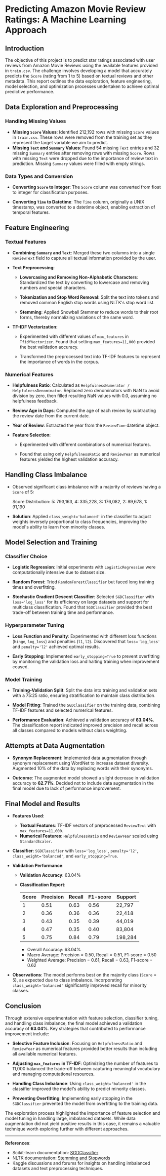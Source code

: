 # Predicting Amazon Movie Review Ratings: A Machine Learning Approach

## Introduction

The objective of this project is to predict star ratings associated with user reviews from Amazon Movie Reviews using the available features provided in `train.csv`. The challenge involves developing a model that accurately predicts the `Score` (rating from 1 to 5) based on textual reviews and other metadata. This report outlines the data exploration, feature engineering, model selection, and optimization processes undertaken to achieve optimal predictive performance.

## Data Exploration and Preprocessing

### Handling Missing Values

- **Missing `Score` Values**: Identified 212,192 rows with missing `Score` values in `train.csv`. These rows were removed from the training set as they represent the target variable we aim to predict.
- **Missing `Text` and `Summary` Values**: Found 54 missing `Text` entries and 32 missing `Summary` entries after removing rows with missing `Score`. Rows with missing `Text` were dropped due to the importance of review text in prediction. Missing `Summary` values were filled with empty strings.

### Data Types and Conversion

- **Converting `Score` to Integer**: The `Score` column was converted from float to integer for classification purposes.

- **Converting `Time` to Datetime**: The `Time` column, originally a UNIX timestamp, was converted to a datetime object, enabling extraction of temporal features.

## Feature Engineering

### Textual Features

- **Combining `Summary` and `Text`**: Merged these two columns into a single `ReviewText` field to capture all textual information provided by the user.

- **Text Preprocessing**:

  - **Lowercasing and Removing Non-Alphabetic Characters**: Standardized the text by converting to lowercase and removing numbers and special characters.

  - **Tokenization and Stop Word Removal**: Split the text into tokens and removed common English stop words using NLTK's stop word list.

  - **Stemming**: Applied Snowball Stemmer to reduce words to their root forms, thereby normalizing variations of the same word.

- **TF-IDF Vectorization**:

  - Experimented with different values of `max_features` in `TfidfVectorizer`. Found that setting `max_features=11,000` provided the best validation accuracy.

  - Transformed the preprocessed text into TF-IDF features to represent the importance of words in the corpus.

### Numerical Features

- **Helpfulness Ratio**: Calculated as `HelpfulnessNumerator / HelpfulnessDenominator`. Replaced zero denominators with NaN to avoid division by zero, then filled resulting NaN values with 0.0, assuming no helpfulness feedback.

- **Review Age in Days**: Computed the age of each review by subtracting the review date from the current date.

- **Year of Review**: Extracted the year from the `ReviewTime` datetime object.

- **Feature Selection**:

  - Experimented with different combinations of numerical features.

  - Found that using only `HelpfulnessRatio` and `ReviewYear` as numerical features yielded the highest validation accuracy.

## Handling Class Imbalance

- Observed significant class imbalance with a majority of reviews having a `Score` of 5:

  Score Distribution: 5: 793,163, 4: 335,228, 3: 176,082, 2: 89,678, 1: 91,190

- **Solution**: Applied `class_weight='balanced'` in the classifier to adjust weights inversely proportional to class frequencies, improving the model's ability to learn from minority classes.

## Model Selection and Training

### Classifier Choice

- **Logistic Regression**: Initial experiments with `LogisticRegression` were computationally intensive due to dataset size.

- **Random Forest**: Tried `RandomForestClassifier` but faced long training times and overfitting.

- **Stochastic Gradient Descent Classifier**: Selected `SGDClassifier` with `loss='log_loss'` for its efficiency on large datasets and support for multiclass classification. Found that `SGDClassifier` provided the best trade-off between training time and performance.

### Hyperparameter Tuning

- **Loss Function and Penalty**: Experimented with different loss functions (`hinge`, `log_loss`) and penalties (`l1`, `l2`). Discovered that `loss='log_loss'` and `penalty='l2'` achieved optimal results.

- **Early Stopping**: Implemented `early_stopping=True` to prevent overfitting by monitoring the validation loss and halting training when improvement ceased.

### Model Training

- **Training-Validation Split**: Split the data into training and validation sets with a 75:25 ratio, ensuring stratification to maintain class distribution.

- **Model Fitting**: Trained the `SGDClassifier` on the training data, combining TF-IDF features and selected numerical features.

- **Performance Evaluation**: Achieved a validation accuracy of **63.04%**. The classification report indicated improved precision and recall across all classes compared to models without class weighting.

## Attempts at Data Augmentation

- **Synonym Replacement**: Implemented data augmentation through synonym replacement using WordNet to increase dataset diversity. Augmented 10% of the data by replacing words with their synonyms.

- **Outcome**: The augmented model showed a slight decrease in validation accuracy to **62.71%**. Decided not to include data augmentation in the final model due to lack of performance improvement.

## Final Model and Results

- **Features Used**:

  - **Textual Features**: TF-IDF vectors of preprocessed `ReviewText` with `max_features=11,000`.
  - **Numerical Features**: `HelpfulnessRatio` and `ReviewYear` scaled using `StandardScaler`.

- **Classifier**: `SGDClassifier` with `loss='log_loss'`, `penalty='l2'`, `class_weight='balanced'`, and `early_stopping=True`.

- **Validation Performance**:

  - **Validation Accuracy**: 63.04%
  - **Classification Report**:

    | Score | Precision | Recall | F1-score | Support |
    | ----- | --------- | ------ | -------- | ------- |
    | 1     | 0.51      | 0.63   | 0.56     | 22,797  |
    | 2     | 0.36      | 0.36   | 0.36     | 22,418  |
    | 3     | 0.43      | 0.35   | 0.39     | 44,019  |
    | 4     | 0.47      | 0.35   | 0.40     | 83,804  |
    | 5     | 0.75      | 0.84   | 0.79     | 198,284 |

    - Overall Accuracy: 63.04%
    - Macro Average: Precision = 0.50, Recall = 0.51, F1-score = 0.50
    - Weighted Average: Precision = 0.61, Recall = 0.63, F1-score = 0.62

- **Observations**: The model performs best on the majority class (`Score` = 5), as expected due to class imbalance. Incorporating `class_weight='balanced'` significantly improved recall for minority classes.

## Conclusion

Through extensive experimentation with feature selection, classifier tuning, and handling class imbalance, the final model achieved a validation accuracy of **63.04%**. Key strategies that contributed to performance improvement include:

- **Selective Feature Inclusion**: Focusing on `HelpfulnessRatio` and `ReviewYear` as numerical features provided better results than including all available numerical features.

- **Adjusting `max_features` in TF-IDF**: Optimizing the number of features to 11,000 balanced the trade-off between capturing meaningful vocabulary and managing computational resources.

- **Handling Class Imbalance**: Using `class_weight='balanced'` in the classifier improved the model's ability to predict minority classes.

- **Preventing Overfitting**: Implementing early stopping in the `SGDClassifier` prevented the model from overfitting to the training data.

The exploration process highlighted the importance of feature selection and model tuning in handling large, imbalanced datasets. While data augmentation did not yield positive results in this case, it remains a valuable technique worth exploring further with different approaches.

---

**References**:

- Scikit-learn documentation: [SGDClassifier](https://scikit-learn.org/stable/modules/generated/sklearn.linear_model.SGDClassifier.html)
- NLTK documentation: [Stemming and Stopwords](https://www.nltk.org/)
- Kaggle discussions and forums for insights on handling imbalanced datasets and text preprocessing techniques.
